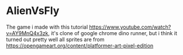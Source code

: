 # AlienVsFly
The game i made with this tutorial https://www.youtube.com/watch?v=AY9MnQ4x3zk, it's clone of google chrome dino runner, but i think it turned out pretty well 
all sprites are from https://opengameart.org/content/platformer-art-pixel-edition
